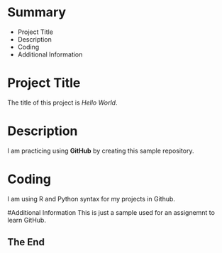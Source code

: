 # Summary
- Project Title
- Description
- Coding
- Additional Information

# Project Title
The title of this project is *Hello World*.

# Description
I am practicing using **GitHub** by creating this sample repository.

# Coding
I am using R and Python syntax for my projects in Github.

#Additional Information
This is just a sample used for an assignemnt to learn GitHub. 

## The End

